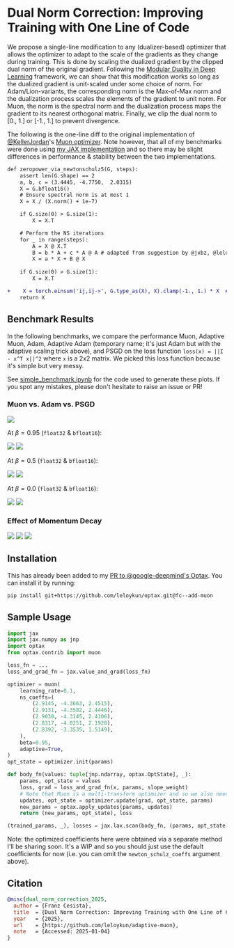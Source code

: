 # Dual Norm Correction: Improving Training with One Line of Code

We propose a single-line modification to any (dualizer-based) optimizer that allows the optimizer to adapt to the scale of the gradients as they change during training. This is done by scaling the dualized gradient by the clipped dual norm of the original gradient. Following the [Modular Duality in Deep Learning](https://arxiv.org/abs/2410.21265) framework, we can show that this modification works so long as the dualized gradient is unit-scaled under some choice of norm. For Adam/Lion-variants, the corresponding norm is the Max-of-Max norm and the dualization process scales the elements of the gradient to unit norm. For Muon, the norm is the spectral norm and the dualization process maps the gradient to its nearest orthogonal matrix. Finally, we clip the dual norm to [0., 1.] or [-1., 1.] to prevent divergence.

The following is the one-line diff to the original implementation of [@KellerJordan](https://github.com/KellerJordan)'s [Muon optimizer](https://github.com/KellerJordan/modded-nanogpt). Note however, that all of my benchmarks were done using [my JAX implementation](https://github.com/google-deepmind/optax/pull/1126) and so there may be slight differences in performance & stability between the two implementations.

```diff
def zeropower_via_newtonschulz5(G, steps):
    assert len(G.shape) == 2
    a, b, c = (3.4445, -4.7750,  2.0315)
    X = G.bfloat16()
    # Ensure spectral norm is at most 1
    X = X / (X.norm() + 1e-7)

    if G.size(0) > G.size(1):
        X = X.T

    # Perform the NS iterations
    for _ in range(steps):
        A = X @ X.T
        B = b * A + c * A @ A # adapted from suggestion by @jxbz, @leloykun, and @YouJiacheng
        X = a * X + B @ X
    
    if G.size(0) > G.size(1):
        X = X.T

+    X = torch.einsum('ij,ij->', G.type_as(X), X).clamp(-1., 1.) * X  # Adaptive scaling,`(G * X).sum() * X` == (G.T @ X).trace() * X
    return X
```

## Benchmark Results

In the following benchmarks, we compare the performance Muon, Adaptive Muon, Adam, Adaptive Adam (temporary name; it's just Adam but with the adaptive scaling trick above), and PSGD on the loss function `loss(x) = ||I - x^T x||^2` where `x` is a 2x2 matrix. We picked this loss function because it's simple but very messy.

See [simple_benchmark.ipynb](./simple_benchmark.ipynb) for the code used to generate these plots. If you spot any mistakes, please don't hesitate to raise an issue or PR!

### Muon vs. Adam vs. PSGD

![](images/optimizer_variants_bfloat16_beta=opt.png)

At $\beta = 0.95$ (`float32` & `bfloat16`):

![](images/optimizer_variants.png)
![](images/optimizer_variants_bfloat16.png)

At $\beta = 0.5$ (`float32` & `bfloat16`):

![](images/optimizer_variants_beta=0_5.png)
![](images/optimizer_variants_bfloat16_beta=0_5.png)

At $\beta = 0.0$ (`float32` & `bfloat16`):

![](images/optimizer_variants_beta=0.png)
![](images/optimizer_variants_bfloat16_beta=0.png)

### Effect of Momentum Decay

![](images/muon_by_momentum_decay_optimized_coeffs.png)
![](images/adaptive_muon_by_momentum_decay.png)
![](images/adaptive_muon_by_momentum_decay_bfloat16.png)

## Installation

This has already been added to my [PR to @google-deepmind's Optax](https://github.com/google-deepmind/optax/pull/1126). You can install it by running:

```bash
pip install git+https://github.com/leloykun/optax.git@fc--add-muon
```

## Sample Usage

```python
import jax
import jax.numpy as jnp
import optax
from optax.contrib import muon

loss_fn = ...
loss_and_grad_fn = jax.value_and_grad(loss_fn)

optimizer = muon(
    learning_rate=0.1,
    ns_coeffs=(
        (2.9145, -4.3663, 2.4515),
        (2.9131, -4.3582, 2.4446),
        (2.9030, -4.3145, 2.4106),
        (2.8317, -4.0251, 2.1928),
        (2.8392, -3.3535, 1.5149),
    ),
    beta=0.95,
    adaptive=True,
)
opt_state = optimizer.init(params)

def body_fn(values: tuple[jnp.ndarray, optax.OptState], _):
    params, opt_state = values
    loss, grad = loss_and_grad_fn(x, params, slope_weight)
    # Note that Muon is a multi-transform optimizer and so we also need to pass the params to `update`
    updates, opt_state = optimizer.update(grad, opt_state, params)
    new_params = optax.apply_updates(params, updates)
    return (new_params, opt_state), loss

(trained_params, _), losses = jax.lax.scan(body_fn, (params, opt_state), length=num_steps)
```

Note: the optimized coefficients here were obtained via a separate method I'll be sharing soon. It's a WIP and so you should just use the default coefficients for now (i.e. you can omit the `newton_schulz_coeffs` argument above).

## Citation

```bibtex
@misc{dual_norm_correction_2025,
  author = {Franz Cesista},
  title  = {Dual Norm Correction: Improving Training with One Line of Code},
  year   = {2025},
  url    = {https://github.com/leloykun/adaptive-muon},
  note   = {Accessed: 2025-01-04}
}
```
